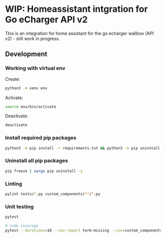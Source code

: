 # WIP: Homeassistant intgration for Go eCharger API v2

This is an integration for home assistant for the go echarger wallbox (API v2) - still work in progress.

## Development

### Working with virtual env

Create:

```bash
python3 -m venv env
```

Activate:

```bash
source env/bin/activate
```

Deactivate:

```bash
deactivate
```

### Install required pip packages

```bash
python3 -m pip install -r requirements.txt && python3 -m pip uninstall bcrypt -y && python3 -m pip install bcrypt
```

### Uninstall all pip packages

```bash
pip freeze | xargs pip uninstall -y
```

### Linting

```bash
pylint tests/*.py custom_components/**/*.py
```

### Unit testing

```bash
pytest

# code coverage
pytest --durations=10 --cov-report term-missing --cov=custom_components.go_echarger tests
```
